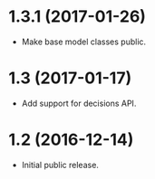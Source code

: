 1.3.1 (2017-01-26)
==================

- Make base model classes public.

1.3 (2017-01-17)
==================

- Add support for decisions API.

1.2 (2016-12-14)
==================

- Initial public release.

